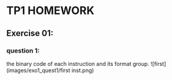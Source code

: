 # TP1 HOMEWORK
## Exercise 01:
### question 1:
the binary code of each instruction and its format group.
![first](images/exo1_quest1/first inst.png)
